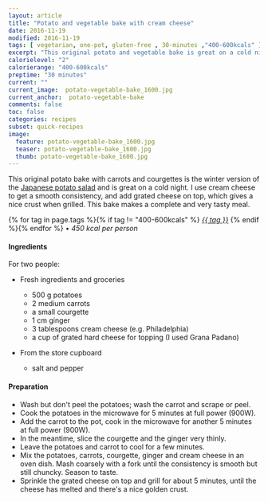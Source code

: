 ```yaml
---
layout: article
title: "Potato and vegetable bake with cream cheese"
date: 2016-11-19
modified: 2016-11-19
tags: [ vegetarian, one-pot, gluten-free , 30-minutes ,"400-600kcals" ]
excerpt: "This original potato and vegetable bake is great on a cold night."
calorielevel: "2"
calorierange: "400-600kcals"
preptime: "30 minutes"
current: ""
current_image:  potato-vegetable-bake_1600.jpg
current_anchor:  potato-vegetable-bake
comments: false
toc: false
categories: recipes
subset: quick-recipes
image:
  feature: potato-vegetable-bake_1600.jpg
  teaser: potato-vegetable-bake_1600.jpg
  thumb: potato-vegetable-bake_1600.jpg
---
```


This original potato bake with carrots and courgettes is the winter version of the [Japanese potato salad]({{site.url}}/recipes/japanese-potato-salad/) and is great on a cold night. I use cream cheese to get a smooth consistency, and add grated cheese on top, which gives a nice crust when grilled. This bake makes a complete and very tasty meal.


{% for tag in page.tags %}{% if tag != "400-600kcals" %}&nbsp;<a class="post-tag" href="{{ site.url}}/tags/#{{ tag }}">_{{ tag }}_</a>&nbsp;{% endif %}{% endfor %} &bull;&nbsp;<em>450&nbsp;kcal&nbsp;per&nbsp;person</em>&nbsp;&nbsp;<a href="{{ site.url}}/tags/#400-600kcals"><img src="{{ site.url }}/images/battery_lvl_2.png" style="height:1.0em;"></a>

#### Ingredients

For two people:

- Fresh ingredients and groceries

  - 500 g potatoes
  - 2 medium carrots
  - a small courgette
  - 1 cm ginger
  - 3 tablespoons cream cheese (e.g. Philadelphia)
  - a cup of grated hard cheese for topping (I used Grana Padano)

- From the store cupboard  
  - salt and pepper

#### Preparation

  - Wash but don't peel the potatoes; wash the carrot and scrape or peel.
  - Cook the potatoes in the microwave for 5 minutes at full power (900W).
  - Add the carrot to the pot, cook in the microwave for another 5 minutes at full power (900W).
  - In the meantime, slice the courgette and the ginger very thinly.
  - Leave the potatoes and carrot to cool for a few minutes. 
  - Mix the potatoes, carrots, courgette, ginger and cream cheese in an oven dish. Mash coarsely with a fork until the consistency is smooth but still chuncky. Season to taste.
  - Sprinkle the grated cheese on top and grill for about 5 minutes, until the cheese has melted and there's a nice golden crust.
